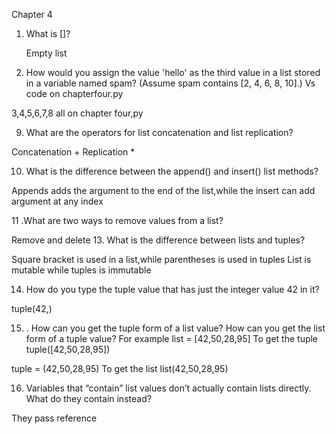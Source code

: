 Chapter 4

1. What is []?
  
     Empty list

2. How would you assign the value 'hello' as the third value in a list stored in a variable named spam? (Assume spam contains [2, 4, 6, 8, 10].)
 Vs code on chapterfour.py

3,4,5,6,7,8 all on chapter four,py

9. What are the operators for list concatenation and list replication?

Concatenation +
Replication *

10. What is the difference between the append() and insert() list methods?

Appends adds the argument to the end of the list,while the insert can add argument at any index

11 .What are two ways to remove values from a list?

  Remove and delete
13. What is the difference between lists and tuples?
  
   Square bracket is used in a list,while parentheses is used in tuples
     List is mutable while tuples is immutable



14. How do you type the tuple value that has just the integer value 42 in it?

tuple(42,)

15. . How can you get the tuple form of a list value? How can you get the list form of a tuple value?
   For example
list = [42,50,28,95]
   To get the tuple
tuple([42,50,28,95])

tuple = (42,50,28,95)
To get the list
list(42,50,28,95)


16. Variables that “contain” list values don’t actually contain lists directly. What do they contain instead?

They pass reference
